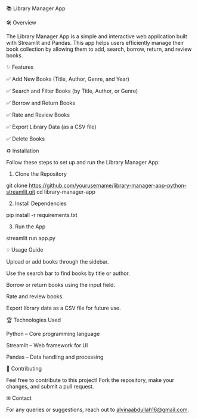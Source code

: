 📚 Library Manager App

🛠️ Overview

The Library Manager App is a simple and interactive web application built with Streamlit and Pandas. This app helps users efficiently manage their book collection by allowing them to add, search, borrow, return, and review books.

✨ Features

✅ Add New Books (Title, Author, Genre, and Year)

✅ Search and Filter Books (by Title, Author, or Genre)

✅ Borrow and Return Books

✅ Rate and Review Books

✅ Export Library Data (as a CSV file)

✅ Delete Books

♻️ Installation

Follow these steps to set up and run the Library Manager App:

1. Clone the Repository

git clone https://github.com/yourusername/library-manager-app-python-streamlit.git
cd library-manager-app

2. Install Dependencies

pip install -r requirements.txt

3. Run the App

streamlit run app.py

💡 Usage Guide

Upload or add books through the sidebar.

Use the search bar to find books by title or author.

Borrow or return books using the input field.

Rate and review books.

Export library data as a CSV file for future use.

🏆 Technologies Used

Python – Core programming language

Streamlit – Web framework for UI

Pandas – Data handling and processing

🌟 Contributing

Feel free to contribute to this project! Fork the repository, make your changes, and submit a pull request.

✉ Contact

For any queries or suggestions, reach out to alvinaabdullah16@gmail.com.

